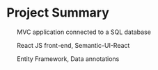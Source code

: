 # Project Summary
<ul> MVC application connected to a SQL database</ul>
<ul> React JS front-end, Semantic-UI-React </ul>
<ul>Entity Framework, Data annotations</ul>
